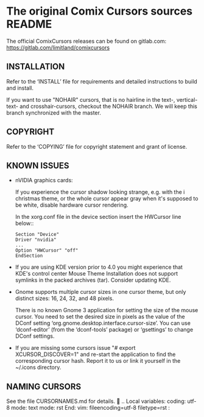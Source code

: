 # The original Comix Cursors sources README

The official ComixCursors releases can be found on gitlab.com:
<https://gitlab.com/limitland/comixcursors>


INSTALLATION
------------

Refer to the ‘INSTALL’ file for requirements and detailed instructions
to build and install.

If you want to use "NOHAIR" cursors, that is no hairline in the text-, vertical-text- and
crosshair-cursors, checkout the NOHAIR branch. We will keep this branch synchronized
with the master. 

COPYRIGHT
---------

Refer to the ‘COPYING’ file for copyright statement and grant of
license.


KNOWN ISSUES
------------

* nVIDIA graphics cards:

  If you experience the cursor shadow looking strange, e.g. with the i
  christmas theme, or the whole cursor appear gray when it's supposed to be
  white, disable hardware cursor rendering.

  In the xorg.conf file in the device section insert the HWCursor line
  below::

      Section "Device"
      Driver "nvidia"
      ...
      Option "HWCursor" "off"
      EndSection

* If you are using KDE version prior to 4.0 you might experience that
  KDE's control center Mouse Theme Installation does not support symlinks
  in the packed archives (tar). Consider updating KDE.

* Gnome supports multiple cursor sizes in one cursor theme, but only
  distinct sizes: 16, 24, 32, and 48 pixels.

  There is no known Gnome 3 application for setting the size of the mouse
  cursor. You need to set the desired size in pixels as the value of the
  DConf setting ‘org.gnome.desktop.interface.cursor-size’. You can use
  ‘dconf-editor’ (from the ‘dconf-tools’ package) or ‘gsettings’ to change
  DConf settings.

* If you are missing some cursors issue "# export XCURSOR_DISCOVER=1"
  and re-start the application to find the corresponding cursor hash.
  Report it to us or link it yourself in the ~/.icons directory.


NAMING CURSORS
--------------

See the file CURSORNAMES.md for details.

..
    Local variables:
    coding: utf-8
    mode: text
    mode: rst
    End:
    vim: fileencoding=utf-8 filetype=rst :
